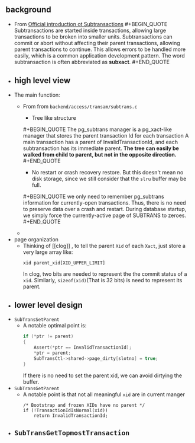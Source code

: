 ## background
- From [Official introduction ot Subtransactions](https://www.postgresql.org/docs/current/subxacts.html)
  #+BEGIN_QUOTE
  Subtransactions are started inside transactions, allowing large transactions to be broken into smaller units. Subtransactions can commit or abort without affecting their parent transactions, allowing parent transactions to continue. This allows errors to be handled more easily, which is a common application development pattern. The word subtransaction is often abbreviated as **subxact**.
  #+END_QUOTE
- ## high level view
- The main function:
  - From from `backend/access/transam/subtrans.c`
    * Tree like structure
    
    #+BEGIN_QUOTE
    The pg_subtrans manager is a pg_xact-like manager that stores the parent transaction Id for each transaction
    A main transaction has a parent of InvalidTransactionId, and each subtransaction has its immediate parent. **The tree can easily be walked from child to parent, but not in the opposite direction.**
    #+END_QUOTE
    
    * No restart or crash recovery restore. But this doesn't mean no disk storage, since we still consider that the `slru` buffer may be full.
    
    #+BEGIN_QUOTE
    we only need to remember pg_subtrans information for currently-open transactions. Thus, there is no need to preserve data over a crash and restart. During database startup, we simply force the currently-active page of SUBTRANS to zeroes.
    #+END_QUOTE
  -
- page organization
  - Thinking of [[clog]] , to tell the parent `Xid` of each `Xact`, just store a very large array like:
    ```
    xid parent_xid[XID_UPPER_LIMIT]
    ```
    In clog, two bits are needed to represent the the commit status of a `xid`. Similarly, `sizeof(xid)`(That is 32 bits) is need to represent its parent.
- ## lower level design
- `SubTransSetParent`
  - A notable optimal point is:
    ```C
    if (*ptr != parent)
    {
    	Assert(*ptr == InvalidTransactionId);
    	*ptr = parent;
    	SubTransCtl->shared->page_dirty[slotno] = true;
    }
    ```
    If there is no need to set the parent xid, we can avoid dirtying the buffer.
- `SubTransGetParent`
  - A notable point is that not all meaningful `xid` are in current manger
    ```
    /* Bootstrap and frozen XIDs have no parent */
    if (!TransactionIdIsNormal(xid))
    	return InvalidTransactionId;
    ```
- `SubTransGetTopmostTransaction`
  -